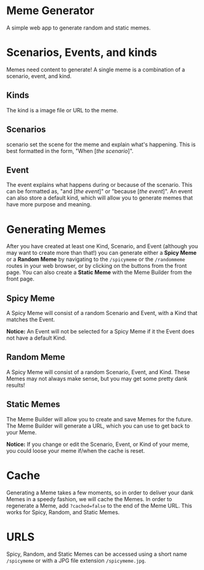 # Meme Generator
A simple web app to generate random and static memes.

# Scenarios, Events, and kinds

Memes need content to generate! A single meme is a combination of a scenario, event, and kind.

## Kinds

The kind is a image file or URL to the meme.

## Scenarios

scenario set the scene for the meme and explain what's happening. This is best formatted in the form, "When [*the scenario*]".

## Event

The event explains what happens during or because of the scenario. This can be formatted as, "and [*the event*]" or "because [*the event*]". An event can also store a default kind, which will allow you to generate memes that have more purpose and meaning.

# Generating Memes

After you have created at least one Kind, Scenario, and Event (although you may want to create more than that!) you can generate either a **Spicy Meme** or a **Random Meme** by navigating to the `/spicymeme` or the `/randommeme` routes in your web browser, or by clicking on the buttons from the front page. You can also create a **Static Meme** with the Meme Builder from the front page.

## Spicy Meme

A Spicy Meme will consist of a random Scenario and Event, with a Kind that matches the Event.

**Notice:** An Event will not be selected for a Spicy Meme if it the Event does not have a default Kind.

## Random Meme

A Spicy Meme will consist of a random Scenario, Event, and Kind. These Memes may not always make sense, but you may get some pretty dank results!

## Static Memes

The Meme Builder will allow you to create and save Memes for the future. The Meme Builder will generate a URL, which you can use to get back to your Meme.

**Notice:** If you change or edit the Scenario, Event, or Kind of your meme, you could loose your meme if/when the cache is reset.

# Cache

Generating a Meme takes a few moments, so in order to deliver your dank Memes in a speedy fashion, we will cache the Memes. In order to regenerate a Meme, add `?cached=false` to the end of the Meme URL. This works for Spicy, Random, and Static Memes.

# URLS

Spicy, Random, and Static Memes can be accessed using a short name `/spicymeme` or with a JPG file extension `/spicymeme.jpg`. 
